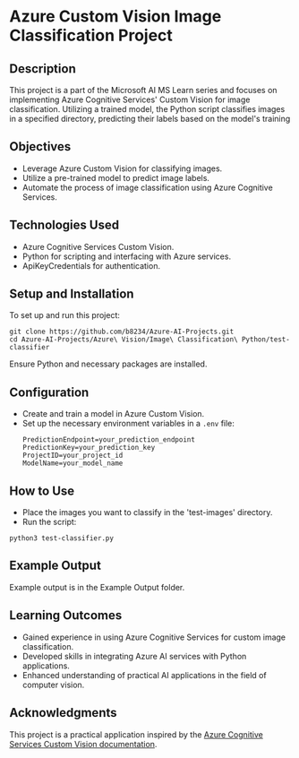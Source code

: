 # Azure Custom Vision Image Classification Project

## Description
This project is a part of the Microsoft AI MS Learn series and focuses on implementing Azure Cognitive Services' Custom Vision for image classification. Utilizing a trained model, the Python script classifies images in a specified directory, predicting their labels based on the model's training

## Objectives
- Leverage Azure Custom Vision for classifying images.
- Utilize a pre-trained model to predict image labels.
- Automate the process of image classification using Azure Cognitive Services.

## Technologies Used
- Azure Cognitive Services Custom Vision.
- Python for scripting and interfacing with Azure services.
- ApiKeyCredentials for authentication.

## Setup and Installation
To set up and run this project:

```
git clone https://github.com/b8234/Azure-AI-Projects.git
cd Azure-AI-Projects/Azure\ Vision/Image\ Classification\ Python/test-classifier
```
Ensure Python and necessary packages are installed.

## Configuration
- Create and train a model in Azure Custom Vision.
- Set up the necessary environment variables in a `.env` file:
  ```
  PredictionEndpoint=your_prediction_endpoint
  PredictionKey=your_prediction_key
  ProjectID=your_project_id
  ModelName=your_model_name
  ```

## How to Use
- Place the images you want to classify in the 'test-images' directory.
- Run the script:

```
python3 test-classifier.py
```

## Example Output
Example output is in the Example Output folder.

## Learning Outcomes
- Gained experience in using Azure Cognitive Services for custom image classification.
- Developed skills in integrating Azure AI services with Python applications.
- Enhanced understanding of practical AI applications in the field of computer vision.

## Acknowledgments
This project is a practical application inspired by the [Azure Cognitive Services Custom Vision documentation](https://docs.microsoft.com/azure/cognitive-services/custom-vision-service/).
